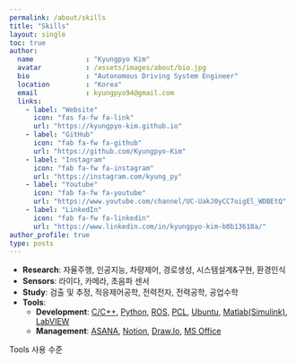 ```yaml
---
permalink: /about/skills
title: "Skills"
layout: single
toc: true
author:
  name             : "Kyungpyo Kim"
  avatar           : /assets/images/about/bio.jpg
  bio              : "Autonomous Driving System Engineer"
  location         : "Korea"
  email            : kyungpyo94@gmail.com
  links:
    - label: "Website"
      icon: "fas fa-fw fa-link"
      url: "https://kyungpyo-kim.github.io"
    - label: "GitHub"
      icon: "fab fa-fw fa-github"
      url: "https://github.com/Kyungpyo-Kim"
    - label: "Instagram"
      icon: "fab fa-fw fa-instagram"
      url: "https://instagram.com/kyung_py"
    - label: "Youtube"
      icon: "fab fa-fw fa-youtube"
      url: "https://www.youtube.com/channel/UC-UakJ0yCC7oigEl_WDBEtQ"
    - label: "LinkedIn"
      icon: "fab fa-fw fa-linkedin"
      url: "https://www.linkedin.com/in/kyungpyo-kim-b0b13618a/"
author_profile: true
type: posts
---
```

* **Research**: 자율주행, 인공지능, 차량제어, 경로생성, 시스템설계&구현, 환경인식
* **Sensors**: 라이다, 카메라, 초음파 센서
* **Study**: 검출 및 추정, 적응제어공학, 전력전자, 전력공학, 공업수학
* **Tools**: 
  * **Development**: [C/C++](../../tags/#c), [Python](../../tags/#python), [ROS](../../tags/#ros), [PCL](../../tags/#pcl), [Ubuntu](../../tags/#ubuntu), [Matlab(Simulink)](../../tags/#matlab), [LabVIEW](../../tags/#labview)
  * **Management**: [ASANA](../../tags/#asana), [Notion](../../tags/#notion), [Draw.Io](../../tags/#drawio), [MS Office](.)

Tools 사용 수준